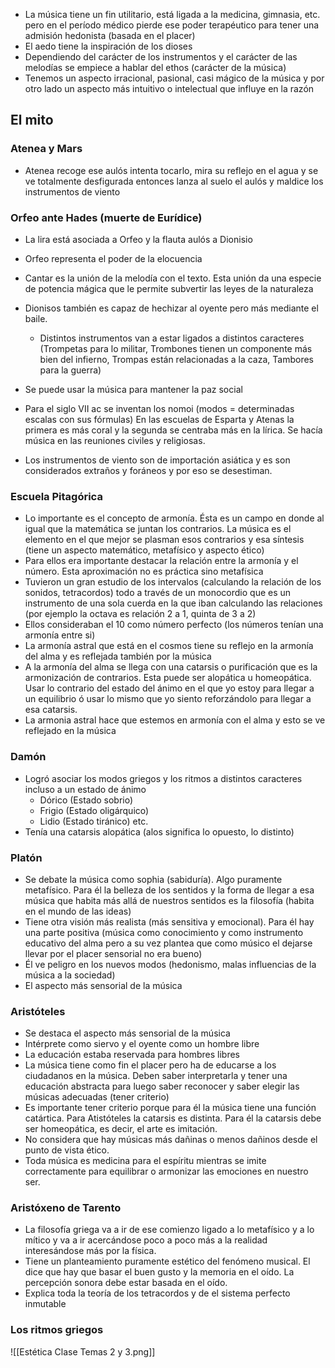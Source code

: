  
- La música tiene un fin utilitario, está ligada a la medicina, gimnasia, etc. pero en el período médico pierde ese poder terapéutico para tener una admisión hedonista (basada en el placer)
- El aedo tiene la inspiración de los dioses
- Dependiendo del carácter de los instrumentos y el carácter de las melodías se empiece a hablar del ethos (carácter de la música)
- Tenemos un aspecto irracional, pasional, casi mágico de la música y por otro lado un aspecto más intuitivo o intelectual que influye en la razón

## El mito

### Atenea y Mars
- Atenea recoge ese aulós intenta tocarlo, mira su reflejo en el agua y se ve totalmente desfigurada entonces lanza al suelo el aulós y maldice los instrumentos de viento

### Orfeo ante Hades (muerte de Eurídice)

- La lira está asociada a Orfeo y la flauta aulós a Dionisio
- Orfeo representa el poder de la elocuencia 
- Cantar es la unión de la melodía con el texto. Esta unión da una especie de potencia mágica que le permite subvertir las leyes de la naturaleza
- Dionisos también es capaz de hechizar al oyente pero más mediante el baile.
	- Distintos instrumentos van a estar ligados a distintos caracteres (Trompetas para lo militar, Trombones tienen un componente más bien del infierno, Trompas están relacionadas a la caza, Tambores para la guerra)

- Se puede usar la música para mantener la paz social
- Para el siglo VII ac se inventan los nomoi (modos = determinadas escalas con sus fórmulas) En las escuelas de Esparta y Atenas la primera es más coral y la segunda se centraba más en la lírica. Se hacía música en las reuniones civiles y religiosas. 
- Los instrumentos de viento son de importación asiática y es son considerados extraños y foráneos y por eso se desestiman.

### Escuela Pitagórica
-  Lo importante es el concepto de armonía. Ésta es un campo en donde al igual que la matemática se juntan los contrarios. La música es el elemento en el que mejor se plasman esos contrarios y esa síntesis (tiene un aspecto matemático, metafísico y aspecto ético)
- Para ellos era importante destacar la relación entre la armonía y el número. Esta aproximación no es práctica sino metafísica
- Tuvieron un gran estudio de los intervalos (calculando la relación de los sonidos, tetracordos) todo a través de un monocordio que es un instrumento de una sola cuerda en la que iban calculando las relaciones (por ejemplo la octava es relación 2 a 1, quinta de 3 a 2) 
- Ellos consideraban el 10 como número perfecto (los números tenían una armonía entre si)
- La armonía astral que está en el cosmos tiene su reflejo en la armonía del alma y es reflejada también por la música
- A la armonía del alma se llega con una catarsis o purificación que es la armonización de contrarios. Esta puede ser alopática u homeopática. Usar lo contrario del estado del ánimo en el que yo estoy para llegar a un equilibrio ó usar lo mismo que yo siento reforzándolo para llegar a esa catarsis.
- La armonia astral hace que estemos en armonía con el alma y esto se ve reflejado en la música


### Damón
- Logró asociar los modos griegos y los ritmos a distintos caracteres incluso a un estado de ánimo
	- Dórico (Estado sobrio)
	- Frigio (Estado oligárquico)
	- Lidio (Estado tiránico) etc.
- Tenía una catarsis alopática (alos significa lo opuesto, lo distinto)

### Platón
- Se debate la música como sophia (sabiduría). Algo puramente metafísico. Para él la belleza de los sentidos y la forma de llegar a esa música que habita más allá de nuestros sentidos es la filosofía (habita en el mundo de las ideas)
- Tiene otra visión más realista (más sensitiva y emocional). Para él hay una parte positiva (música como conocimiento y como instrumento educativo del alma pero a su vez plantea que como músico el dejarse llevar por el placer sensorial no era bueno) 
- Él ve peligro en los nuevos modos (hedonismo, malas influencias de la música a la sociedad)
- El aspecto más sensorial de la música

### Aristóteles
- Se destaca el aspecto más sensorial de la música
- Intérprete como siervo y el oyente como un hombre libre
- La educación estaba reservada para hombres libres
- La música tiene como fin el placer pero ha de educarse a los ciudadanos en la música. Deben saber interpretarla y tener una educación abstracta para luego saber reconocer y saber elegir las músicas adecuadas (tener criterio)
- Es importante tener criterio porque para él la música tiene una función catártica. Para Atistóteles la catarsis es distinta. Para él la catarsis debe ser homeopática, es decir, el arte es imitación. 
- No considera que hay músicas más dañinas o menos dañinos desde el punto de vista ético.
- Toda música es medicina para el espíritu mientras se imite correctamente para equilibrar o armonizar las emociones en nuestro ser.

### Aristóxeno de Tarento
- La filosofía griega va a ir de ese comienzo ligado a lo metafísico y a lo mítico y va a ir acercándose poco a poco más a la realidad interesándose más por la física.
- Tiene un planteamiento puramente estético del fenómeno musical. El dice que hay que basar el buen gusto y la memoria en el oído. La percepción sonora debe estar basada en el oído.
- Explica toda la teoría de los tetracordos y de el sistema perfecto inmutable 

### Los ritmos griegos
![[Estética Clase Temas 2 y 3.png]]


